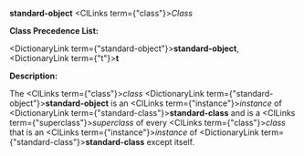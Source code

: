 **standard-object** <ClLinks  term={"class"}><i>Class</i></ClLinks> 



**Class Precedence List:** 



<DictionaryLink  term={"standard-object"}><b>standard-object</b></DictionaryLink>, <DictionaryLink  term={"t"}><b>t</b></DictionaryLink> 



**Description:** 



The <ClLinks  term={"class"}><i>class</i></ClLinks> <DictionaryLink  term={"standard-object"}><b>standard-object</b></DictionaryLink> is an <ClLinks  term={"instance"}><i>instance</i></ClLinks> of <DictionaryLink  term={"standard-class"}><b>standard-class</b></DictionaryLink> and is a <ClLinks  term={"superclass"}><i>superclass</i></ClLinks> of every <ClLinks  term={"class"}><i>class</i></ClLinks> that is an <ClLinks  term={"instance"}><i>instance</i></ClLinks> of <DictionaryLink  term={"standard-class"}><b>standard-class</b></DictionaryLink> except itself.  







